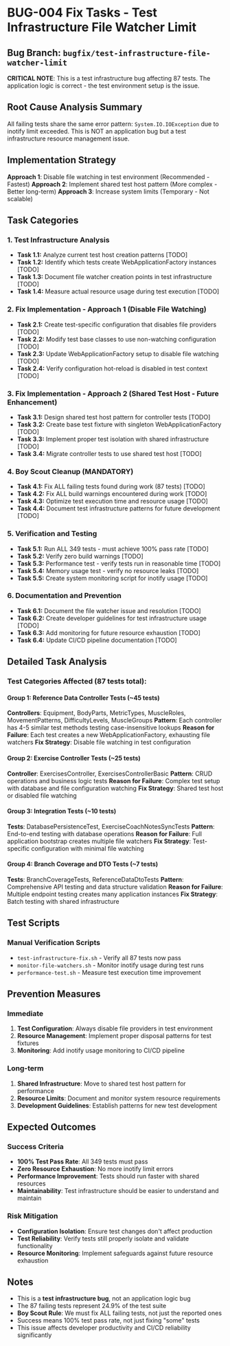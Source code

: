 # BUG-004 Fix Tasks - Test Infrastructure File Watcher Limit

## Bug Branch: `bugfix/test-infrastructure-file-watcher-limit`

**CRITICAL NOTE**: This is a test infrastructure bug affecting 87 tests. The application logic is correct - the test environment setup is the issue.

## Root Cause Analysis Summary
All failing tests share the same error pattern: `System.IO.IOException` due to inotify limit exceeded. This is NOT an application bug but a test infrastructure resource management issue.

## Implementation Strategy
**Approach 1**: Disable file watching in test environment (Recommended - Fastest)
**Approach 2**: Implement shared test host pattern (More complex - Better long-term)
**Approach 3**: Increase system limits (Temporary - Not scalable)

## Task Categories

### 1. Test Infrastructure Analysis
- **Task 1.1:** Analyze current test host creation patterns [TODO]
- **Task 1.2:** Identify which tests create WebApplicationFactory instances [TODO]
- **Task 1.3:** Document file watcher creation points in test infrastructure [TODO]
- **Task 1.4:** Measure actual resource usage during test execution [TODO]

### 2. Fix Implementation - Approach 1 (Disable File Watching)
- **Task 2.1:** Create test-specific configuration that disables file providers [TODO]
- **Task 2.2:** Modify test base classes to use non-watching configuration [TODO]
- **Task 2.3:** Update WebApplicationFactory setup to disable file watching [TODO]
- **Task 2.4:** Verify configuration hot-reload is disabled in test context [TODO]

### 3. Fix Implementation - Approach 2 (Shared Test Host - Future Enhancement)
- **Task 3.1:** Design shared test host pattern for controller tests [TODO]
- **Task 3.2:** Create base test fixture with singleton WebApplicationFactory [TODO]
- **Task 3.3:** Implement proper test isolation with shared infrastructure [TODO]
- **Task 3.4:** Migrate controller tests to use shared test host [TODO]

### 4. Boy Scout Cleanup (MANDATORY)
- **Task 4.1:** Fix ALL failing tests found during work (87 tests) [TODO]
- **Task 4.2:** Fix ALL build warnings encountered during work [TODO]
- **Task 4.3:** Optimize test execution time and resource usage [TODO]
- **Task 4.4:** Document test infrastructure patterns for future development [TODO]

### 5. Verification and Testing
- **Task 5.1:** Run ALL 349 tests - must achieve 100% pass rate [TODO]
- **Task 5.2:** Verify zero build warnings [TODO]
- **Task 5.3:** Performance test - verify tests run in reasonable time [TODO]
- **Task 5.4:** Memory usage test - verify no resource leaks [TODO]
- **Task 5.5:** Create system monitoring script for inotify usage [TODO]

### 6. Documentation and Prevention
- **Task 6.1:** Document the file watcher issue and resolution [TODO]
- **Task 6.2:** Create developer guidelines for test infrastructure usage [TODO]
- **Task 6.3:** Add monitoring for future resource exhaustion [TODO]
- **Task 6.4:** Update CI/CD pipeline documentation [TODO]

## Detailed Task Analysis

### Test Categories Affected (87 tests total):

#### Group 1: Reference Data Controller Tests (~45 tests)
**Controllers**: Equipment, BodyParts, MetricTypes, MuscleRoles, MovementPatterns, DifficultyLevels, MuscleGroups
**Pattern**: Each controller has 4-5 similar test methods testing case-insensitive lookups
**Reason for Failure**: Each test creates a new WebApplicationFactory, exhausting file watchers
**Fix Strategy**: Disable file watching in test configuration

#### Group 2: Exercise Controller Tests (~25 tests) 
**Controller**: ExercisesController, ExercisesControllerBasic
**Pattern**: CRUD operations and business logic tests
**Reason for Failure**: Complex test setup with database and file configuration watching
**Fix Strategy**: Shared test host or disabled file watching

#### Group 3: Integration Tests (~10 tests)
**Tests**: DatabasePersistenceTest, ExerciseCoachNotesSyncTests
**Pattern**: End-to-end testing with database operations
**Reason for Failure**: Full application bootstrap creates multiple file watchers
**Fix Strategy**: Test-specific configuration with minimal file watching

#### Group 4: Branch Coverage and DTO Tests (~7 tests)
**Tests**: BranchCoverageTests, ReferenceDataDtoTests
**Pattern**: Comprehensive API testing and data structure validation
**Reason for Failure**: Multiple endpoint testing creates many application instances
**Fix Strategy**: Batch testing with shared infrastructure

## Test Scripts

### Manual Verification Scripts
- `test-infrastructure-fix.sh` - Verify all 87 tests now pass
- `monitor-file-watchers.sh` - Monitor inotify usage during test runs
- `performance-test.sh` - Measure test execution time improvement

## Prevention Measures

### Immediate
1. **Test Configuration**: Always disable file providers in test environment
2. **Resource Management**: Implement proper disposal patterns for test fixtures
3. **Monitoring**: Add inotify usage monitoring to CI/CD pipeline

### Long-term
1. **Shared Infrastructure**: Move to shared test host pattern for performance
2. **Resource Limits**: Document and monitor system resource requirements
3. **Development Guidelines**: Establish patterns for new test development

## Expected Outcomes

### Success Criteria
- **100% Test Pass Rate**: All 349 tests must pass
- **Zero Resource Exhaustion**: No more inotify limit errors
- **Performance Improvement**: Tests should run faster with shared resources
- **Maintainability**: Test infrastructure should be easier to understand and maintain

### Risk Mitigation
- **Configuration Isolation**: Ensure test changes don't affect production
- **Test Reliability**: Verify tests still properly isolate and validate functionality
- **Resource Monitoring**: Implement safeguards against future resource exhaustion

## Notes
- This is a **test infrastructure bug**, not an application logic bug
- The 87 failing tests represent 24.9% of the test suite
- **Boy Scout Rule**: We must fix ALL failing tests, not just the reported ones
- Success means 100% test pass rate, not just fixing "some" tests
- This issue affects developer productivity and CI/CD reliability significantly